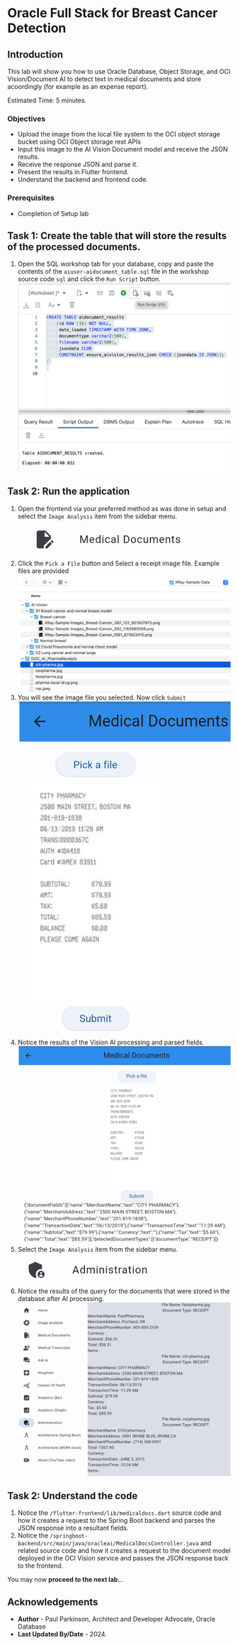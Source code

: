# Oracle Full Stack for Breast Cancer Detection

## Introduction

This lab will show you how to use Oracle Database, Object Storage, and OCI Vision/Document AI to detect text in medical documents and store acoordingly (for example as an expense report).

Estimated Time: 5 minutes.

### Objectives

* Upload the image from the local file system to the OCI object storage bucket using OCI Object storage rest APIs
* Input this image to the AI Vision Document model and receive the JSON results.
* Receive the response JSON and parse it.
* Present the results in Flutter frontend.
* Understand the backend and frontend code.

### Prerequisites

- Completion of Setup lab


## Task 1: Create the table that will store the results of the processed documents.
   1. Open the SQL workshop tab for your database, copy and paste the contents of the `aiuser-aidocument_table.sql` file in the workshop source code `sql` and click the `Run Script` button.
      ![select image analysis button](images/createtableaidocuments.png " ")

## Task 2: Run the application

   1. Open the frontend via your preferred method as was done in setup and select the `Image Analysis` item from the sidebar menu.
      ![select image analysis button](images/medicaldocumentsbutton.png " ")
   2. Click the `Pick a File` button and Select a receipt image file. Example files are provided
      ![select file](images/selectfile.png " ")
   3. You will see the image file you selected. Now click `Submit`
      ![image after select](images/selectedreceipt.png " ")
   4. Notice the results of the Vision AI processing and parsed fields.
      ![notice generated image](images/medicaldocs.png " ")
   5. Select the `Image Analysis` item from the sidebar menu.
      ![notice generated image](images/adminstrationbutton.png " ")
   6. Notice the results of the query for the documents that were stored in the database after AI processing.
      ![notice generated image](images/administrationresults.png " ")


## Task 2: Understand the code

1. Notice the `/flutter-frontend/lib/medicaldocs.dart` source code and how it creates a request to the Spring Boot backend and parses the JSON response into a resultant fields.
2. Notice the `/springboot-backend/src/main/java/oracleai/MedicalDocsController.java` and related source code and how it creates a request to the document model deployed in the OCI Vision service and passes the JSON response back to the frontend.

You may now **proceed to the next lab.**..

## Acknowledgements

* **Author** - Paul Parkinson, Architect and Developer Advocate, Oracle Database
* **Last Updated By/Date** - 2024.
